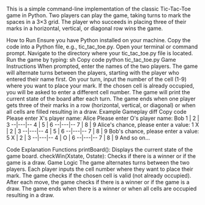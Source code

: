 This is a simple command-line implementation of the classic Tic-Tac-Toe game in Python. Two players can play the game, taking turns to mark the spaces in a 3×3 grid. The player who succeeds in placing three of their marks in a horizontal, vertical, or diagonal row wins the game.

How to Run
Ensure you have Python installed on your machine.
Copy the code into a Python file, e.g., tic_tac_toe.py.
Open your terminal or command prompt.
Navigate to the directory where your tic_tac_toe.py file is located.
Run the game by typing:
sh
Copy code
python tic_tac_toe.py
Game Instructions
When prompted, enter the names of the two players.
The game will alternate turns between the players, starting with the player who entered their name first.
On your turn, input the number of the cell (1-9) where you want to place your mark.
If the chosen cell is already occupied, you will be asked to enter a different cell number.
The game will print the current state of the board after each turn.
The game ends when one player gets three of their marks in a row (horizontal, vertical, or diagonal) or when all cells are filled resulting in a draw.
Example Gameplay
diff
Copy code
Please enter X's player name: Alice
Please enter O's player name: Bob
1 | 2 | 3
--|---|--
4 | 5 | 6
--|---|--
7 | 8 | 9
Alice's chance, please enter a value: 1
X | 2 | 3
--|---|--
4 | 5 | 6
--|---|--
7 | 8 | 9
Bob's chance, please enter a value: 5
X | 2 | 3
--|---|--
4 | O | 6
--|---|--
7 | 8 | 9
And so on...

Code Explanation
Functions
printBoard(): Displays the current state of the game board.
checkWin(Xstate, Ostate): Checks if there is a winner or if the game is a draw.
Game Logic
The game alternates turns between the two players.
Each player inputs the cell number where they want to place their mark.
The game checks if the chosen cell is valid (not already occupied).
After each move, the game checks if there is a winner or if the game is a draw.
The game ends when there is a winner or when all cells are occupied resulting in a draw.
